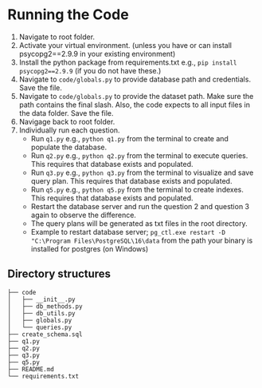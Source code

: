 # Running the Code

1. Navigate to root folder.
2. Activate your virtual environment. (unless you have or can install psycopg2==2.9.9 in your existing environment)
3. Install the python package from requirements.txt e.g., `pip install psycopg2==2.9.9` (if you do not have these.)
4. Navigate to `code/globals.py` to provide database path and credentials. Save the file.
5. Navigate to `code/globals.py` to provide the dataset path. Make sure the path contains the final slash. Also, the code expects to all input files in the data folder. Save the file.
6. Navigage back to root folder.
7. Individually run each question.
    - Run `q1.py` e.g., `python q1.py` from the terminal to create and populate the database.
    - Run `q2.py` e.g., `python q2.py` from the terminal to execute queries. This requires that database exists and populated.
    - Run `q3.py` e.g., `python q3.py` from the terminal to visualize and save query plan. This requires that database exists and populated.
    - Run `q5.py` e.g., `python q5.py` from the terminal to create indexes. This requires that database exists and populated. 
    - Restart the database server and run the question 2 and question 3 again to observe the difference. 
    - The query plans will be generated as txt files in the root directory.
    - Example to restart database server; `pg_ctl.exe restart -D "C:\Program Files\PostgreSQL\16\data` from the path your binary is installed for postgres (on Windows)


## Directory structures
    ├── code
    │   ├── __init__.py
	│   ├── db_methods.py
    │   ├── db_utils.py
	│   ├── globals.py
	│   └── queries.py
    ├── create_schema.sql
    ├── q1.py
    ├── q2.py
    ├── q3.py
    ├── q5.py
    ├── README.md
    └── requirements.txt